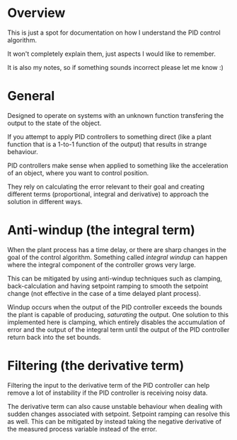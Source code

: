 # Overview
This is just a spot for documentation on how I understand the PID control algorithm.

It won't completely explain them, just aspects I would like to remember.

It is also my notes, so if something sounds incorrect please let me know :)

# General
Designed to operate on systems with an unknown function transfering the output to the state of the object.

If you attempt to apply PID controllers to something direct (like a plant function that is a 1-to-1 function of the output) that results in strange behaviour.

PID controllers make sense when applied to something like the acceleration of an object, where you want to control position.

They rely on calculating the error relevant to their goal and creating different terms (proportional, integral and derivative) to approach the solution in different ways.

# Anti-windup (the integral term)
When the plant process has a time delay, or there are sharp changes in the goal of the control algorithm. Something called *integral windup* can happen where the integral component of the controller grows very large.

This can be mitigated by using anti-windup techniques such as clamping, back-calculation and having setpoint ramping to smooth the setpoint change (not effective in the case of a time delayed plant process).

Windup occurs when the output of the PID controller exceeds the bounds the plant is capable of producing, *saturating* the output. One solution to this implemented here is clamping, which entirely disables the accumulation of error and the output of the integral term until the output of the PID controller return back into the set bounds.

# Filtering (the derivative term)
Filtering the input to the derivative term of the PID controller can help remove a lot of instability if the PID controller is receiving noisy data. 

The derivative term can also cause unstable behaviour when dealing with sudden changes associated with setpoint. Setpoint ramping can resolve this as well. This can be mitigated by instead taking the negative derivative of the measured process variable instead of the error.